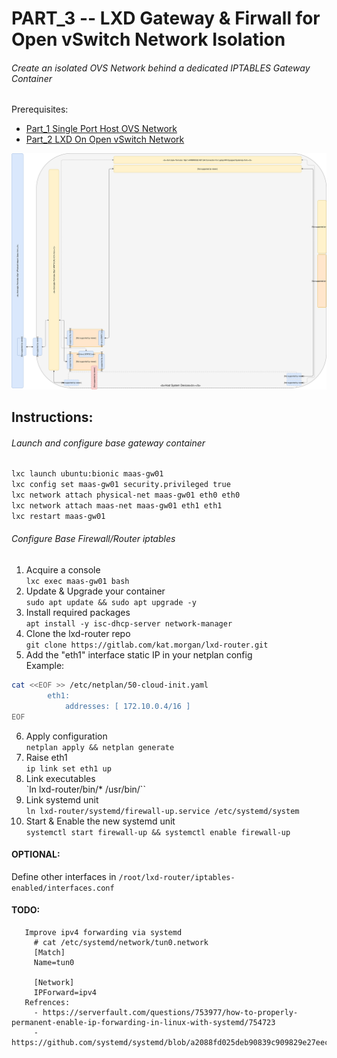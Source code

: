 # PART_3 -- LXD Gateway & Firwall for Open vSwitch Network Isolation
###### Create an isolated OVS Network behind a dedicated IPTABLES Gateway Container
Prerequisites:
- [Part_1 Single Port Host OVS Network]
- [Part_2 LXD On Open vSwitch Network]

![CCIO_Hypervisor - LXD On OpenvSwitch](https://github.com/KathrynMorgan/mini-stack/blob/master/3_LXD_Network_Gateway/web/drawio/lxd-gateway.svg)

## Instructions:

###### Launch and configure base gateway container
````sh
lxc launch ubuntu:bionic maas-gw01
lxc config set maas-gw01 security.privileged true
lxc network attach physical-net maas-gw01 eth0 eth0
lxc network attach maas-net maas-gw01 eth1 eth1
lxc restart maas-gw01
````

###### Configure Base Firewall/Router iptables
1. Acquire a console <br/>
`lxc exec maas-gw01 bash`
2. Update & Upgrade your container <br/>
`sudo apt update && sudo apt upgrade -y`
3. Install required packages <br/>
`apt install -y isc-dhcp-server network-manager`
4. Clone the lxd-router repo <br/>
`git clone https://gitlab.com/kat.morgan/lxd-router.git`
5. Add the "eth1" interface static IP in your netplan config <br/>
Example:
````sh
cat <<EOF >> /etc/netplan/50-cloud-init.yaml
        eth1:
            addresses: [ 172.10.0.4/16 ]
EOF
````
6. Apply configuration <br/>
`netplan apply && netplan generate`
7. Raise eth1 <br/>
`ip link set eth1 up`
8. Link executables <br/>
`ln lxd-router/bin/* /usr/bin/``
9. Link systemd unit <br/>
`ln lxd-router/systemd/firewall-up.service /etc/systemd/system`
10. Start & Enable the new systemd unit <br/>
`systemctl start firewall-up && systemctl enable firewall-up`

#### OPTIONAL:
Define other interfaces in `/root/lxd-router/iptables-enabled/interfaces.conf`

#### TODO:

       Improve ipv4 forwarding via systemd
         # cat /etc/systemd/network/tun0.network
         [Match]
         Name=tun0

         [Network]
         IPForward=ipv4
       Refrences:
         - https://serverfault.com/questions/753977/how-to-properly-permanent-enable-ip-forwarding-in-linux-with-systemd/754723
         - https://github.com/systemd/systemd/blob/a2088fd025deb90839c909829e27eece40f7fce4/NEWS


 <!-- Markdown link & img dfn's -->
[Part_1 Single Port Host OVS Network]: https://github.com/KathrynMorgan/mini-stack/tree/master/1_Single_Port_Host-Open_vSwitch_Network_Configuration
[Part_2 LXD On Open vSwitch Network]: https://github.com/KathrynMorgan/mini-stack/tree/master/2_LXD-On-OVS
